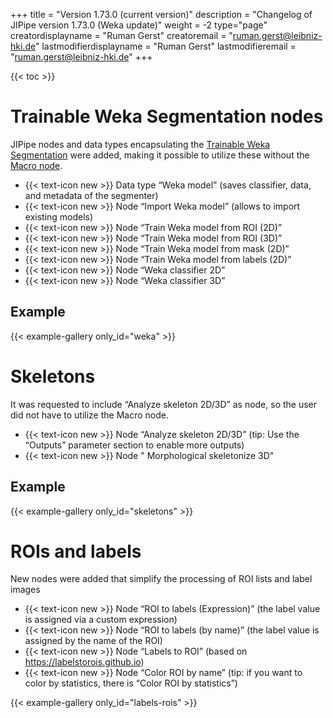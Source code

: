 +++
title = "Version 1.73.0 (current version)"
description = "Changelog of JIPipe version 1.73.0 (Weka update)"
weight = -2
type="page"
creatordisplayname = "Ruman Gerst"
creatoremail = "ruman.gerst@leibniz-hki.de"
lastmodifierdisplayname = "Ruman Gerst"
lastmodifieremail = "ruman.gerst@leibniz-hki.de"
+++

{{< toc >}}

# Trainable Weka Segmentation nodes

JIPipe nodes and data types encapsulating the [Trainable Weka Segmentation](https://imagej.net/plugins/tws/) were added, making it possible to utilize these without the [Macro node](https://www.jipipe.org/documentation/standard-library/macro-node/).

* {{< text-icon new >}} Data type “Weka model” (saves classifier, data, and metadata of the segmenter)
* {{< text-icon new >}} Node “Import Weka model” (allows to import existing models)
* {{< text-icon new >}} Node “Train Weka model from ROI (2D)”
* {{< text-icon new >}} Node “Train Weka model from ROI (3D)”
* {{< text-icon new >}} Node “Train Weka model from mask (2D)”
* {{< text-icon new >}} Node “Train Weka model from labels (2D)”
* {{< text-icon new >}} Node “Weka classifier 2D”
* {{< text-icon new >}} Node “Weka classifier 3D”

## Example

{{< example-gallery only_id="weka" >}}

# Skeletons

It was requested to include “Analyze skeleton 2D/3D” as node, so the user did not have to utilize the Macro node.

* {{< text-icon new >}} Node “Analyze skeleton 2D/3D” (tip: Use the “Outputs” parameter section to enable more outputs)
* {{< text-icon new >}} Node " Morphological skeletonize 3D"

## Example

{{< example-gallery only_id="skeletons" >}}

# ROIs and labels

New nodes were added that simplify the processing of ROI lists and label images

* {{< text-icon new >}} Node “ROI to labels (Expression)” (the label value is assigned via a custom expression)
* {{< text-icon new >}} Node “ROI to labels (by name)” (the label value is assigned by the name of the ROI)
* {{< text-icon new >}} Node “Labels to ROI” (based on https://labelstorois.github.io)
* {{< text-icon new >}} Node “Color ROI by name” (tip: if you want to color by statistics, there is “Color ROI by statistics”)

{{< example-gallery only_id="labels-rois" >}}